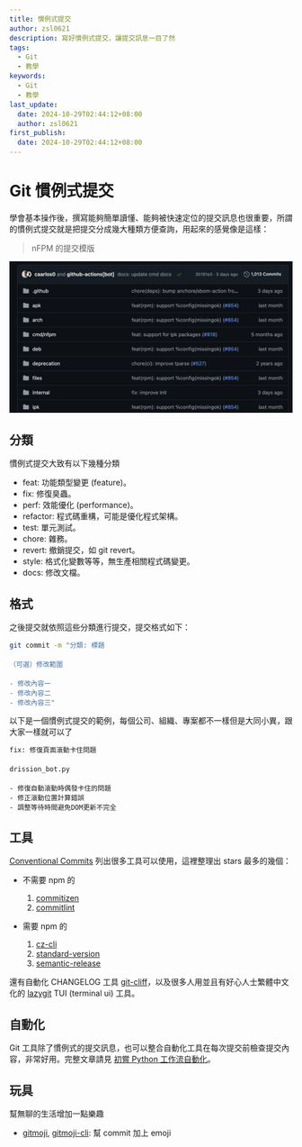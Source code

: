 ```yaml
---
title: 慣例式提交
author: zsl0621
description: 寫好慣例式提交，讓提交訊息一目了然
tags:
  - Git
  - 教學
keywords:
  - Git
  - 教學
last_update:
  date: 2024-10-29T02:44:12+08:00
  author: zsl0621
first_publish:
  date: 2024-10-29T02:44:12+08:00
---
```


# Git 慣例式提交

學會基本操作後，撰寫能夠簡單讀懂、能夠被快速定位的提交訊息也很重要，所謂的慣例式提交就是把提交分成幾大種類方便查詢，用起來的感覺像是這樣：

> nFPM 的提交模版

![慣例式提交](data/nfpm.webp "nfpm github")

## 分類

慣例式提交大致有以下幾種分類

- feat: 功能類型變更 (feature)。
- fix: 修復臭蟲。
- perf: 效能優化 (performance)。
- refactor: 程式碼重構，可能是優化程式架構。
- test: 單元測試。
- chore: 雜務。
- revert: 撤銷提交，如 git revert。
- style: 格式化變數等等，無生產相關程式碼變更。
- docs: 修改文檔。

## 格式

之後提交就依照這些分類進行提交，提交格式如下：

```sh
git commit -m "分類: 標題

（可選）修改範圍

- 修改內容一
- 修改內容二
- 修改內容三"
```

以下是一個慣例式提交的範例，每個公司、組織、專案都不一樣但是大同小異，跟大家一樣就可以了

```sh
fix: 修復頁面滾動卡住問題

drission_bot.py

- 修復自動滾動時偶發卡住的問題
- 修正滾動位置計算錯誤
- 調整等待時間避免DOM更新不完全
```

## 工具

[Conventional Commits](https://www.conventionalcommits.org/en/about/) 列出很多工具可以使用，這裡整理出 stars 最多的幾個：

- 不需要 npm 的
  1. [commitizen](https://github.com/commitizen-tools/commitizen)
  2. [commitlint](https://commitizen-tools.github.io/commitizen/)

- 需要 npm 的
  1. [cz-cli](https://github.com/commitizen/cz-cli)
  2. [standard-version](https://github.com/conventional-changelog/standard-version)
  3. [semantic-release](https://github.com/semantic-release/semantic-release)

還有自動化 CHANGELOG 工具 [git-cliff](https://github.com/orhun/git-cliff)，以及很多人用並且有好心人士繁體中文化的 [lazygit](https://github.com/jesseduffield/lazygit) TUI (terminal ui) 工具。

## 自動化

Git 工具除了慣例式的提交訊息，也可以整合自動化工具在每次提交前檢查提交內容，非常好用。完整文章請見 [初嘗 Python 工作流自動化](/memo/python/pre-commit-first-try)。

## 玩具

幫無聊的生活增加一點樂趣

- [gitmoji](https://github.com/carloscuesta/gitmoji), [gitmoji-cli](https://github.com/carloscuesta/gitmoji-cli): 幫 commit 加上 emoji
